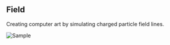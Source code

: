 ## Field

Creating computer art by simulating charged particle field lines.

![Sample](http://i.imgur.com/9DxjkoX.png)
